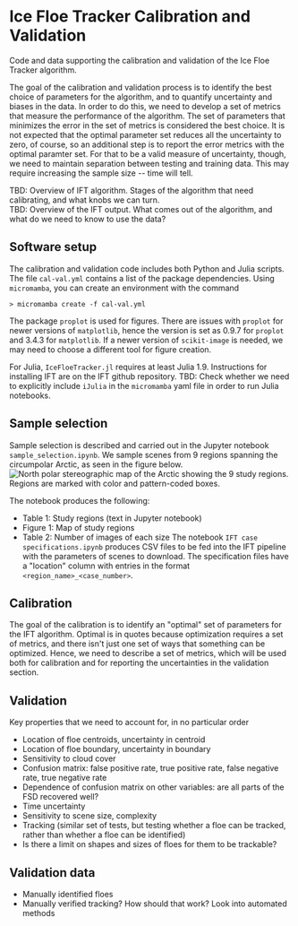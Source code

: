 # Ice Floe Tracker Calibration and Validation
Code and data supporting the calibration and validation of the Ice Floe Tracker algorithm. 

The goal of the calibration and validation process is to identify the best choice of parameters for the algorithm, and to quantify uncertainty and biases in the data. In order to do this, we need to develop a set of metrics that measure the performance of the algorithm. The set of parameters that minimizes the error in the set of metrics is considered the best choice. It is not expected that the optimal parameter set reduces all the uncertainty to zero, of course, so an additional step is to report the error metrics with the optimal paramter set. For that to be a valid measure of uncertainty, though, we need to maintain separation between testing and training data. This may require increasing the sample size -- time will tell.

TBD: Overview of IFT algorithm. Stages of the algorithm that need calibrating, and what knobs we can turn.  
TBD: Overview of the IFT output. What comes out of the algorithm, and what do we need to know to use the data?

## Software setup
The calibration and validation code includes both Python and Julia scripts. The file `cal-val.yml` contains a list of the package dependencies. Using `micromamba`, you can create an environment with the command 

```> micromamba create -f cal-val.yml```

The package `proplot` is used for figures. There are issues with `proplot` for newer versions of `matplotlib`, hence the version is set as 0.9.7 for `proplot` and 3.4.3 for `matplotlib`. If a newer version of `scikit-image` is needed, we may need to choose a different tool for figure creation.

For Julia, `IceFloeTracker.jl` requires at least Julia 1.9. Instructions for installing IFT are on the IFT github repository.
TBD: Check whether we need to explicitly include `iJulia` in the `micromamba` yaml file in order to run Julia notebooks.

## Sample selection
Sample selection is described and carried out in the Jupyter notebook `sample_selection.ipynb`. We sample scenes from 9 regions spanning the circumpolar Arctic, as seen in the figure below.
![North polar stereographic map of the Arctic showing the 9 study regions. Regions are marked with color and pattern-coded boxes.](<img src="/figures/fig01_region_map.png?raw=true" width="200"> "Map of the sample locations")


The notebook produces the following:
* Table 1: Study regions (text in Jupyter notebook)
* Figure 1: Map of study regions
* Table 2: Number of images of each size
The notebook `IFT case specifications.ipynb` produces CSV files to be fed into the IFT pipeline with the parameters of scenes to download. The specification files have a "location" column with entries in the format `<region_name>_<case_number>`.




## Calibration
The goal of the calibration is to identify an "optimal" set of parameters for the IFT algorithm. Optimal is in quotes because optimization requires a set of metrics, and there isn't just one set of ways that something can be optimized. Hence, we need to describe a set of metrics, which will be used both for calibration and for reporting the uncertainties in the validation section.

## Validation
Key properties that we need to account for, in no particular order
- Location of floe centroids, uncertainty in centroid
- Location of floe boundary, uncertainty in boundary
- Sensitivity to cloud cover
- Confusion matrix: false positive rate, true positive rate, false negative rate, true negative rate
- Dependence of confusion matrix on other variables: are all parts of the FSD recovered well?
- Time uncertainty
- Sensitivity to scene size, complexity
- Tracking (similar set of tests, but testing whether a floe can be tracked, rather than whether a floe can be identified)
- Is there a limit on shapes and sizes of floes for them to be trackable?



## Validation data
- Manually identified floes
- Manually verified tracking? How should that work? Look into automated methods 



